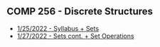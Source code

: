 ## COMP 256 - Discrete Structures
- [1/25/2022 - Syllabus + Sets](notes/1-25.html)
- [1/27/2022 - Sets cont. + Set Operations](notes/1-27.html)